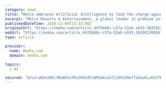 ```yaml
---
category: news
title: "Melco embraces Artificial Intelligence to lead the charge against food waste in Macau"
excerpt: "Melco Resorts & Entertainment, a global leader in premium integrated resorts, announces that it will be rolling out Winnow Vision, an Artificial Intelligence"
publishedDateTime: 2020-12-09T23:33:00Z
originalUrl: "https://omaha.com/article_d475b86c-c57a-52ab-a933-38359120810f.html"
webUrl: "https://omaha.com/article_d475b86c-c57a-52ab-a933-38359120810f.html"
type: article

provider:
  name: Omaha.com
  domain: omaha.com

topics:
  - AI

secured: "bYizraEDe20K/3RwAhSzTRv2PdeZFcBPSwbiuhlZj0VcX9effaUau6LzKX1TEOCS8wajI2EevT/+/gRY61P9NeEScKhicsYM92eDSnOpbrmnknBqw83rfov7XCXRiG90npq2nI5DijO1f5eHz5IvpM7fxPydwpfpod20Taxc9odimupakRdRX5N330YrBJAPgK8sXTCkIlxdeQFGs1MetkotbuL2rMY9hVyD9JRiMSSa1YWJLRXXvZoEPNakt90l4/Z7xkplE4HQokQEwhJVasel8FUI3dh9BZAervvt5s0AdTFjqjvKQ7pgGXdW6JqMBDHLhISIgzQNhZgvQ+PO7fydyzc7nyqmryfOzGo0rZw=;qTj8JUq4/bC8RPAIPe5QVw=="
---
```


